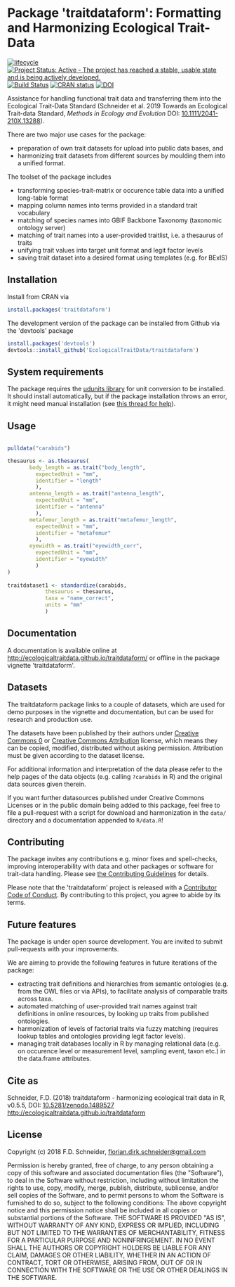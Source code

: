 # Package 'traitdataform': Formatting and Harmonizing Ecological Trait-Data 

[![lifecycle](https://img.shields.io/badge/lifecycle-stable-brightgreen.svg)](https://www.tidyverse.org/lifecycle/#stable) 
[![Project Status: Active - The project has reached a stable, usable state and is being actively developed.](https://www.repostatus.org/badges/latest/active.svg)](https://www.repostatus.org/#active)
[![Build Status](https://travis-ci.com/EcologicalTraitData/traitdataform.svg?branch=master)](https://travis-ci.com/EcologicalTraitData/traitdataform)
[![CRAN status](https://www.r-pkg.org/badges/version/traitdataform)](https://cran.r-project.org/package=traitdataform)
[![DOI](https://zenodo.org/badge/DOI/10.5281/zenodo.1489527.svg)](https://doi.org/10.5281/zenodo.1489527)


Assistance for handling functional trait data and transferring them into the Ecological Trait-Data Standard (Schneider et al. 2019 Towards an Ecological Trait-data Standard, *Methods in Ecology and Evolution* DOI: [10.1111/2041-210X.13288]( https://doi.org/10.1111/2041-210X.13288)). 

There are two major use cases for the package: 

- preparation of own trait datasets for upload into public data bases, and
- harmonizing trait datasets from different sources by moulding them into a unified format.

The toolset of the package includes

- transforming species-trait-matrix or occurence table data into a unified long-table format
- mapping column names into terms provided in a standard trait vocabulary
- matching of species names into GBIF Backbone Taxonomy (taxonomic ontology server)
- matching of trait names into a user-provided traitlist, i.e. a thesaurus of traits
- unifying trait values into target unit format and legit factor levels
- saving trait dataset into a desired format using templates (e.g. for BExIS)

## Installation

Install from CRAN via

```r
install.packages('traitdataform')
```

The development version of the package can be installed from Github via the 'devtools' package

```r
install.packages('devtools')
devtools::install_github('EcologicalTraitData/traitdataform')
```
## System requirements 

The package requires the [udunits library](https://www.unidata.ucar.edu/software/udunits/) for unit conversion to be installed. It should install automatically, but if the package installation throws an error, it might need manual installation (see [this thread for help](https://github.com/r-quantities/units/issues/1)).  

## Usage

```r

pulldata("carabids")

thesaurus <- as.thesaurus(
       body_length = as.trait("body_length", 
         expectedUnit = "mm", 
         identifier = "length"
         ), 
       antenna_length = as.trait("antenna_length", 
         expectedUnit = "mm", 
         identifier = "antenna"
         ),
       metafemur_length = as.trait("metafemur_length", 
         expectedUnit = "mm", 
         identifier = "metafemur"
         ),
       eyewidth = as.trait("eyewidth_corr", 
         expectedUnit = "mm", 
         identifier = "eyewidth"
         )
)
                          
traitdataset1 <- standardize(carabids,
            thesaurus = thesaurus,
            taxa = "name_correct",
            units = "mm"
            )

```
## Documentation

A documentation is available online at http://ecologicaltraitdata.github.io/traitdataform/ or offline in the package vignette 'traitdataform'. 

## Datasets

The traitdataform package links to a couple of datasets, which are used for demo purposes in the vignette and documentation, but can be used for research and production use.  

The datasets have been published by their authors under [Creative Commons 0](https://creativecommons.org/publicdomain/zero/1.0/) or [Creative Commons Attribution](https://creativecommons.org/licenses/by/4.0/) license, which means they can be copied, modified, distributed without asking permission. Attribution must be given according to the dataset license.  

For additional information and interpretation of the data please refer to the help pages of the data objects (e.g. calling `?carabids` in R) and the original data sources given therein. 

If you want  further datasources published under Creative Commons Licenses or in the public domain being added to this package, feel free to file a pull-request with a script for download and harmonization in the `data/` directory and a documentation appended to `R/data.R`! 


## Contributing

The package invites any contributions e.g. minor fixes and spell-checks, improving interoperability with data and other packages or software for trait-data handling. Please see [the Contributing Guidelines](https://ecologicaltraitdata.github.io/traitdataform/CONTRIBUTING.html) for details.

Please note that the 'traitdataform' project is released with a [Contributor Code of Conduct](https://ecologicaltraitdata.github.io/traitdataform/CODE_OF_CONDUCT.html). By contributing to this project, you agree to abide by its terms.

## Future features

The package is under open source development. You are invited to submit pull-requests with your improvements. 

We are aiming to provide the following features in future iterations of the package: 

- extracting trait definitions and hierarchies from semantic ontologies (e.g. from the OWL files or via APIs), to facilitate analysis of comparable traits across taxa. 
- automated matching of user-provided trait names against trait definitions in online resources, by looking up traits from published ontologies.
- harmonization of levels of factorial traits via fuzzy matching (requires lookup tables and ontologies providing legit factor levels). 
- managing trait databases locally in R by managing relational data (e.g. on occurence level or measurement level, sampling event,  taxon etc.) in the data.frame attributes. 

## Cite as

Schneider, F.D. (2018) traitdataform - harmonizing ecological trait data in R, v0.5.5, DOI: [10.5281/zenodo.1489527](http://dx.doi.org/10.5281/zenodo.1489527) http://ecologicaltraitdata.github.io/traitdataform

## License

Copyright (c) 2018 F.D. Schneider, florian.dirk.schneider@gmail.com

Permission is hereby granted, free of charge, to any person obtaining a copy of
this software and associated documentation files (the "Software"), to deal in
the Software without restriction, including without limitation the rights to
use, copy, modify, merge, publish, distribute, sublicense, and/or sell copies of
the Software, and to permit persons to whom the Software is furnished to do so,
subject to the following conditions:
The above copyright notice and this permission notice shall be included in all
copies or substantial portions of the Software.
THE SOFTWARE IS PROVIDED "AS IS", WITHOUT WARRANTY OF ANY KIND, EXPRESS OR
IMPLIED, INCLUDING BUT NOT LIMITED TO THE WARRANTIES OF MERCHANTABILITY, FITNESS
FOR A PARTICULAR PURPOSE AND NONINFRINGEMENT. IN NO EVENT SHALL THE AUTHORS OR
COPYRIGHT HOLDERS BE LIABLE FOR ANY CLAIM, DAMAGES OR OTHER LIABILITY, WHETHER
IN AN ACTION OF CONTRACT, TORT OR OTHERWISE, ARISING FROM, OUT OF OR IN
CONNECTION WITH THE SOFTWARE OR THE USE OR OTHER DEALINGS IN THE SOFTWARE.
